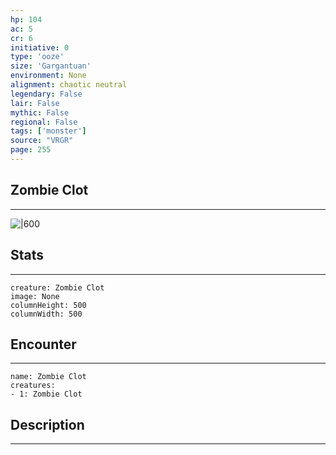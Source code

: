 ```yaml
---
hp: 104
ac: 5
cr: 6
initiative: 0
type: 'ooze'    
size: 'Gargantuan'
environment: None
alignment: chaotic neutral
legendary: False
lair: False
mythic: False
regional: False
tags: ['monster']
source: "VRGR"
page: 255
---
```


## Zombie Clot
---

![|600](D:/Program%20Files/5e.tools/img/bestiary/VRGR/Zombie%20Clot.jpg)

## Stats
---

```statblock
creature: Zombie Clot
image: None
columnHeight: 500
columnWidth: 500
```

## Encounter
---

```encounter-table
name: Zombie Clot
creatures:
- 1: Zombie Clot
```

## Description
---




